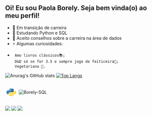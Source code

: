 ## Oi! Eu sou Paola Borely. Seja bem vinda(o) ao meu perfil!

- 🔭 Em transição de carreira
- 🌱 Estudando Python e SQL
- 🤔 Aceito conselhos sobre a carreira na área de dados
- ⚡ Algumas curiosidades:
- 
       Amo livros clássicos📚;
       D&D só se for 3.5 e sempre jogo de feiticeira🔮;
       Vegetariana 🥗.

![Anurag's GitHub stats](https://github-readme-stats.vercel.app/api?username=borely&show_icons=true&theme=synthwave)
[![Top Langs](https://github-readme-stats.vercel.app/api/top-langs/?username=borely&layout=compact&theme=synthwave)](https://github.com/borely/github-readme-stats)
<div style="display: inline_block"><br>
  <img align="center" alt="Borely-Python" height="30" width="40" src="https://raw.githubusercontent.com/devicons/devicon/master/icons/python/python-original.svg">
  <img align="center" alt="Borely-SQL" height="30" width="40" 
src="https://cdn.jsdelivr.net/gh/devicons/devicon/icons/microsoftsqlserver/microsoftsqlserver-plain.svg">
</div>

##                                                                                                                  

<div>
  <a href="https://instagram.com/itsmepaolaoliveira" target="_blank"><img src="https://img.shields.io/badge/-Instagram-%23E4405F?style=for-the-badge&logo=instagram&logoColor=white" target="_blank"></a> 
  <a href = "mailto:oliveirapaolaj@gmail.com"><img src="https://img.shields.io/badge/-Gmail-%23333?style=for-the-badge&logo=gmail&logoColor=white" target="_blank"></a>
  <a href="https://www.linkedin.com/in/paolajoliveira/" target="_blank"><img src="https://img.shields.io/badge/-LinkedIn-%230077B5?style=for-the-badge&logo=linkedin&logoColor=white" target="_blank"></a> 
</div>
